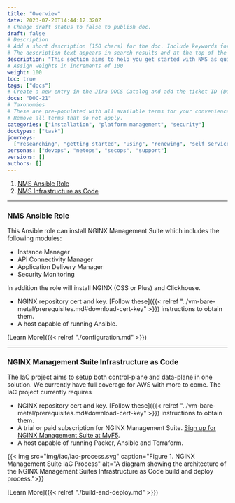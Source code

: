 ```yaml
---
title: "Overview"
date: 2023-07-20T14:44:12.320Z
# Change draft status to false to publish doc.
draft: false
# Description
# Add a short description (150 chars) for the doc. Include keywords for SEO.
# The description text appears in search results and at the top of the doc.
description: "This section aims to help you get started with NMS as quickly as possible. We have created two open source repositories to help the installation process of Bare Metal/Virtual machines."
# Assign weights in increments of 100
weight: 100
toc: true
tags: ["docs"]
# Create a new entry in the Jira DOCS Catalog and add the ticket ID (DOCS-<number>) below
docs: "DOC-21"
# Taxonomies
# These are pre-populated with all available terms for your convenience.
# Remove all terms that do not apply.
categories: ["installation", "platform management", "security"]
doctypes: ["task"]
journeys:
  ["researching", "getting started", "using", "renewing", "self service"]
personas: ["devops", "netops", "secops", "support"]
versions: []
authors: []
---
```


1. [NMS Ansible Role](https://github.com/nginxinc/ansible-role-nginx-management-suite)
2. [NMS Infrastructure as Code](https://github.com/nginxinc/nginx-management-suite-iac)

---

### NMS Ansible Role

This Ansible role can install NGINX Management Suite which includes the following modules:

- Instance Manager
- API Connectivity Manager
- Application Delivery Manager
- Security Monitoring

In addition the role will install NGINX (OSS or Plus) and Clickhouse.

- NGINX repository cert and key. [Follow these]({{< relref "../vm-bare-metal/prerequisites.md#download-cert-key" >}}) instructions to obtain them.
- A host capable of running Ansible.

[Learn More]({{< relref "./configuration.md" >}})

---

### NGINX Management Suite Infrastructure as Code

The IaC project aims to setup both control-plane and data-plane in one solution. We currently have full coverage for AWS with more to come. The IaC project currently requires

- NGINX repository cert and key. [Follow these]({{< relref "../vm-bare-metal/prerequisites.md#download-cert-key" >}}) instructions to obtain them.
- A trial or paid subscription for NGINX Management Suite. [Sign up for NGINX Management Suite at MyF5](https://account.f5.com/myf5).
- A host capable of running Packer, Ansible and Terraform.

{{< img src="img/iac/iac-process.svg" caption="Figure 1. NGINX Management Suite IaC Process" alt="A diagram showing the architecture of the NGINX Management Suites Infrastructure as Code build and deploy process.">}}

[Learn More]({{< relref "./build-and-deploy.md" >}})
